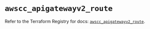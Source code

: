 # `awscc_apigatewayv2_route`

Refer to the Terraform Registry for docs: [`awscc_apigatewayv2_route`](https://registry.terraform.io/providers/hashicorp/awscc/0.70.0/docs/resources/apigatewayv2_route).
